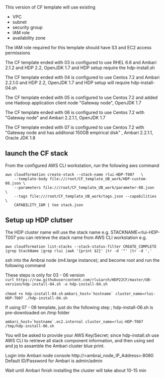This version of CF template will use existing

- VPC
- subnet
- security group
- IAM role
- availability zone

The IAM role required for this template should have S3 and EC2 access permissions

The CF template ended with 03 is configured to use RHEL 6.6 and Ambari 2.1.2 and HDP 2.2, OpenJDK 1.7 and HDP setup require the hdp-install.sh 

The CF template ended with 04 is configured to use Centos 7.2 and Ambari 2.2.1.0 and HDP 2.2, OpenJDK 1.7 and HDP setup will require hdp-install-04.sh

The CF template ended with 05 is configured to use Centos 7.2 and added one Hadoop application client node "Gateway node", OpenJDK 1.7

The CF template ended with 06 is configured to use Centos 7.2 with "Gateway node" and Ambari 2.2.1.1, OpenJDK 1.7

The CF template ended with 07 is configured to use Centos 7.2 with "Gateway node and  has additonal 150GB empirical disk" , Ambari 2.2.1.1, Oracle JDK 1.8 

## launch the CF stack

From the configured AWS CLI workstation, run the following aws command

    aws cloudformation create-stack --stack-name rlui-HDP-T007   \ 
        --template-body file:///root/CF_template_UB_work/HDP-custom-08.json \
        --parameters file:///root/CF_template_UB_work/parameter-08.json     \
        --tags file:///root/CF_template_UB_work/tags.json --capabilities    \
        CAPABILITY_IAM | tee stack.json


## Setup up HDP clutser
The HDP cluster name will use the stack name e.g. STACKNAME=rlui-HDP-T007
   you can retrieve the stack name from AWS CLI workstation e.g.
   
   ``aws cloudformation list-stacks --stack-status-filter CREATE_COMPLETE |grep StackName |grep rlui |awk '{print $2}' |tr -d '"' |tr -d ','``
    
 ssh into the Ambrai node (m4.large instance); and become root and run the following command
  
 These steps is only for 03 - 06 version    
   ``curl https://raw.githubusercontent.com/rluiarch/HDP22CF/master/UB-version/hdp-install-04.sh -o hdp-install-04.sh``
   
   ``chmod +x hdp-install-04.sh``
   ``ambari_host=`hostname` cluster_name=rlui-HDP-T007 ./hdp-install-04.sh``
   
 If using 07 - 08 template, just do the following step ; hdp-install-06.sh is pre-downloaded on /tmp folder

   ``ambari_host=`hostname`.ec2.internal cluster_name=rlui-HDP-T007 /tmp/hdp-install-06.sh``
   
   You will be asked to provide your AWS Key/Secret; since hdp-install.sh use AWS CLI to retrieve all stack component information, and then using sed and jq to assamble the Ambari cluster blue print.
   
Login into Ambari node console http://<ambrai_node_IP_Address>:8080  
Default ID/Password for Ambari is admin/admin

Wait until Ambari finish installing the cluster will take about 10-15 min
